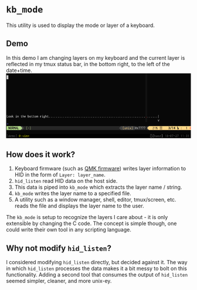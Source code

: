 `kb_mode`
=========
This utility is used to display the mode or layer of a keyboard.

Demo
----
In this demo I am changing layers on my keyboard and the current layer is
reflected in my tmux status bar, in the bottom right, to the left of the
date+time.
![Screenshot](.kb_mode.gif)

How does it work?
-----------------

1. Keyboard firmware (such as [QMK firmware](https://github.com/qmk/qmk_firmware))
   writes layer information to HID in the form of `Layer: layer_name`.
2. `hid_listen` read HID data on the host side.
3. This data is piped into `kb_mode` which extracts the layer name / string.
4. `kb_mode` writes the layer name to a specified file.
5. A utility such as a window manager, shell, editor, tmux/screen, etc. reads
   the file and displays the layer name to the user.

The `kb_mode` is setup to recognize the layers I care about - it is only
extensible by changing the C code.  The concept is simple though, one could
write their own tool in any scripting language.

Why not modify `hid_listen`?
----------------------------
I considered modifying `hid_listen` directly, but decided against it.  The way
in which `hid_listen` processes the data makes it a bit messy to bolt on this
functionality.  Adding a second tool that consumes the output of `hid_listen`
seemed simpler, cleaner, and more unix-ey.

